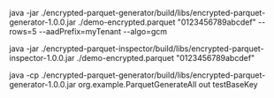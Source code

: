 java -jar ./encrypted-parquet-generator/build/libs/encrypted-parquet-generator-1.0.0.jar ./demo-encrypted.parquet "0123456789abcdef" --rows=5 --aadPrefix=myTenant --algo=gcm

java -jar ./encrypted-parquet-inspector/build/libs/encrypted-parquet-inspector-1.0.0.jar ./demo-encrypted.parquet "0123456789abcdef"

java -cp ./encrypted-parquet-generator/build/libs/encrypted-parquet-generator-1.0.0.jar org.example.ParquetGenerateAll out testBaseKey